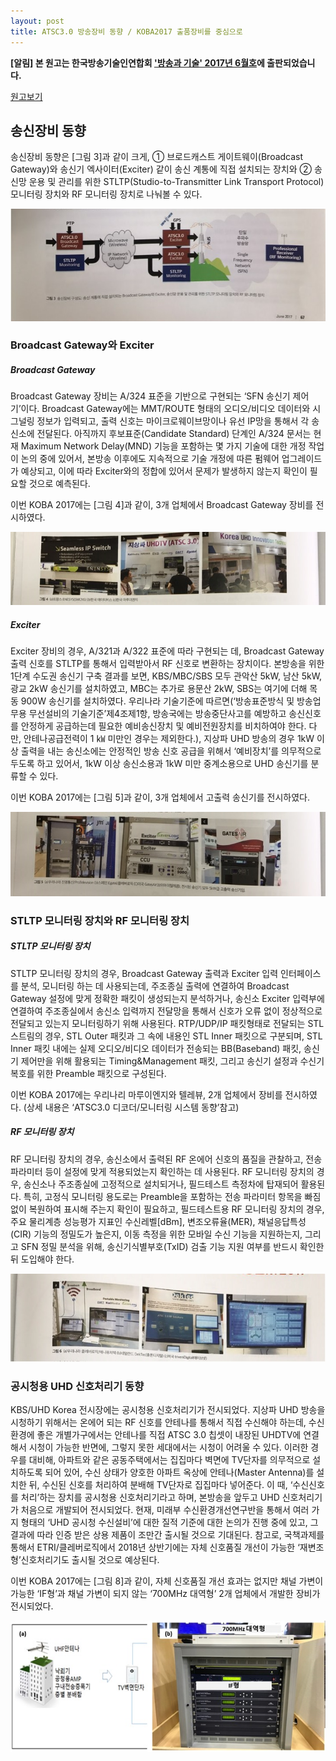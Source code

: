 ```yaml
---
layout: post
title: ATSC3.0 방송장비 동향 / KOBA2017 출품장비를 중심으로 
---
```


**[알림] 본 원고는 한국방송기술인연합회 ['방송과 기술' 2017년 6월호](http://tech.kobeta.com/%eb%b0%a9%ec%86%a1%ea%b3%bc%ea%b8%b0%ec%88%a0-2017%eb%85%84-5%ec%9b%94%ed%98%b8vol-257-%ec%95%88%eb%82%b4-2/)에 출판되었습니다.**

[원고보기](http://tech.kobeta.com/wp-content/uploads/2017/06/25804.pdf)

## 송신장비 동향

송신장비 동향은 [그림 3]과 같이 크게, ① 브로드캐스트 게이트웨이(Broadcast Gateway)와 송신기 엑사이터(Exciter) 같이 송신 계통에 직접 설치되는 장치와 ② 송신망 운용 및 관리를 위한 STLTP(Studio-to-Transmitter Link Transport Protocol) 모니터링 장치와 RF 모니터링 장치로 나눠볼 수 있다.

![그림 3](/images/KOBA2017_Equipment3.jpg)

### Broadcast Gateway와 Exciter

##### Broadcast Gateway

Broadcast Gateway 장비는 A/324 표준을 기반으로 구현되는 ‘SFN 송신기 제어기’이다. Broadcast Gateway에는 MMT/ROUTE 형태의 오디오/비디오 데이터와 시그널링 정보가 입력되고, 출력 신호는 마이크로웨이브망이나 유선 IP망을 통해서 각 송신소에 전달된다. 아직까지 후보표준(Candidate Standard) 단계인 A/324 문서는 현재 Maximum Network Delay(MND) 기능을 포함하는 몇 가지 기술에 대한 개정 작업이 논의 중에 있어서, 본방송 이후에도 지속적으로 기술 개정에 따른 펌웨어 업그레이드가 예상되고, 이에 따라 Exciter와의 정합에 있어서 문제가 발생하지 않는지 확인이 필요할 것으로 예측된다.

이번 KOBA 2017에는 [그림 4]과 같이, 3개 업체에서 Broadcast Gateway 장비를 전시하였다. 

![그림 4](/images/KOBA2017_Equipment4.jpg)

##### Exciter

Exciter 장비의 경우, A/321과 A/322 표준에 따라 구현되는 데, Broadcast Gateway 출력 신호를 STLTP를 통해서 입력받아서 RF 신호로 변환하는 장치이다. 본방송을 위한 1단계 수도권 송신기 구축 결과를 보면, KBS/MBC/SBS 모두 관악산 5kW, 남산 5kW, 광교 2kW 송신기를 설치하였고, MBC는 추가로 용문산 2kW, SBS는 여기에 더해 목동 900W 송신기를 설치하였다. 우리나라 기술기준에 따르면(‘방송표준방식 및 방송업무용 무선설비의 기술기준’제4조제1항, 방송국에는 방송중단사고를 예방하고 송신신호를 안정하게 공급하는데 필요한 예비송신장치 및 예비전원장치를 비치하여야 한다. 다만, 안테나공급전력이 1 ㎾ 미만인 경우는 제외한다.), 지상파 UHD 방송의 경우 1kW 이상 출력을 내는 송신소에는 안정적인 방송 신호 공급을 위해서 ‘예비장치’를 의무적으로 두도록 하고 있어서, 1kW 이상 송신소용과 1kW 미만 중계소용으로 UHD 송신기를 분류할 수 있다.

이번 KOBA 2017에는 [그림 5]과 같이, 3개 업체에서 고출력 송신기를 전시하였다. 

![그림 5](/images/KOBA2017_Equipment5.jpg)

### STLTP 모니터링 장치와 RF 모니터링 장치

##### STLTP 모니터링 장치

STLTP 모니터링 장치의 경우, Broadcast Gateway 출력과 Exciter 입력 인터페이스를 분석, 모니터링 하는 데 사용되는데, 주조종실 출력에 연결하여 Broadcast Gateway 설정에 맞게 정확한 패킷이 생성되는지 분석하거나, 송신소 Exciter 입력부에 연결하여 주조종실에서 송신소 입력까지 전달망을 통해서 신호가 오류 없이 정상적으로 전달되고 있는지 모니터링하기 위해 사용된다. RTP/UDP/IP 패킷형태로 전달되는 STL 스트림의 경우, STL Outer 패킷과 그 속에 내용인 STL Inner 패킷으로 구분되며, STL Inner 패킷 내에는 실제 오디오/비디오 데이터가 전송되는 BB(Baseband) 패킷, 송신기 제어만을 위해 활용되는 Timing&Management 패킷, 그리고 송신기 설정과 수신기 복호를 위한 Preamble 패킷으로 구성된다.

이번 KOBA 2017에는 우리나리 마루이엔지와 텔레뷰, 2개 업체에서 장비를 전시하였다. (상세 내용은 ‘ATSC3.0 디코더/모니터링 시스템 동향’참고)

##### RF 모니터링 장치

RF 모니터링 장치의 경우, 송신소에서 출력된 RF 온에어 신호의 품질을 관찰하고, 전송 파라미터 등이 설정에 맞게 적용되었는지 확인하는 데 사용된다. RF 모니터링 장치의 경우, 송신소나 주조종실에 고정적으로 설치되거나, 필드테스트 측정차에 탑재되어 활용된다. 특히, 고정식 모니터링 용도로는 Preamble을 포함하는 전송 파라미터 항목을 빠짐없이 복원하여 표시해 주는지 확인이 필요하고, 필드테스트용 RF 모니터링 장치의 경우, 주요 물리계층 성능평가 지표인 수신레벨[dBm], 변조오류율(MER), 채널응답특성(CIR) 기능의 정밀도가 높은지, 이동 측정을 위한 모바일 수신 기능을 지원하는지, 그리고 SFN 정밀 분석을 위해, 송신기식별부호(TxID) 검출 기능 지원 여부를 반드시 확인한 뒤 도입해야 한다. 

![그림 6](/images/KOBA2017_Equipment6.jpg)


### 공시청용 UHD 신호처리기 동향

KBS/UHD Korea 전시장에는 공시청용 신호처리기가 전시되었다. 지상파 UHD 방송을 시청하기 위해서는 온에어 되는 RF 신호를 안테나를 통해서 직접 수신해야 하는데, 수신 환경에 좋은 개별가구에서는 안테나를 직접 ATSC 3.0 칩셋이 내장된 UHDTV에 연결해서 시청이 가능한 반면에, 그렇지 못한 세대에서는 시청이 어려울 수 있다. 이러한 경우를 대비해, 아파트와 같은 공동주택에서는 집집마다 벽면에 TV단자를 의무적으로 설치하도록 되어 있어, 수신 상태가 양호한 아파트 옥상에 안테나(Master Antenna)를 설치한 뒤, 수신된 신호를 처리하여 분배해 TV단자로 집집마다 넣어준다. 이 때, ‘수신신호를 처리’하는 장치를 공시청용 신호처리기라고 하며, 본방송을 앞두고 UHD 신호처리기가 처음으로 개발되어 전시되었다. 현재, 미래부 수신환경개선연구반을 통해서 여러 가지 형태의 ‘UHD 공시청 수신설비’에 대한 질적 기준에 대한 논의가 진행 중에 있고, 그 결과에 따라 인증 받은 상용 제품이 조만간 출시될 것으로 기대된다. 참고로, 국책과제를 통해서 ETRI/클레버로직에서 2018년 상반기에는 자체 신호품질 개선이 가능한 ‘재변조형’신호처리기도 출시될 것으로 예상된다.

이번 KOBA 2017에는 [그림 8]과 같이, 자체 신호품질 개선 효과는 없지만 채널 가변이 가능한 ‘IF형’과 채널 가변이 되지 않는 ‘700MHz 대역형’ 2개 업체에서 개발한 장비가 전시되었다. 


![그림 8](/images/KOBA2017_Equipment8.jpg)
